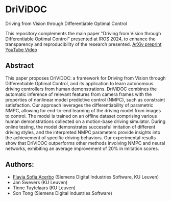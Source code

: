 # DriViDOC
Driving from Vision through Differentiable Optimal Control

This repository complements the main paper "Driving from Vision through Differentiable Optimal Control" presented at IROS 2024, to enhance the transparency and reproducibility of the research presented.
[ArXiv preprint](https://arxiv.org/abs/2403.15102)
[YouTube Video](https://youtu.be/ENHhphpbPLs)


## Abstract
This paper proposes DriViDOC: a framework for Driving from Vision through Differentiable Optimal Control, and its application to learn autonomous driving controllers from human demonstrations. DriViDOC combines the automatic inference of relevant features from camera frames with the properties of nonlinear model predictive control (NMPC), such as constraint satisfaction. Our approach leverages the differentiability of parametric NMPC, allowing for end-to-end learning of the driving model from images to control. The model is trained on an offline dataset comprising various human demonstrations collected on a motion-base driving simulator. During online testing, the model demonstrates successful imitation of different driving styles, and the interpreted NMPC parameters provide insights into the achievement of specific driving behaviors. Our experimental results show that DriViDOC outperforms other methods involving NMPC and neural networks, exhibiting an average improvement of 20% in imitation scores. 


## Authors:
- [Flavia Sofia Acerbo](mailto:flavia.acerbo@siemens.com) (Siemens Digital Industries Software, KU Leuven)
- Jan Swevers (KU Leuven)
- Tinne Tuytelaars (KU Leuven)
- Son Tong (Siemens Digital Industries Software)
